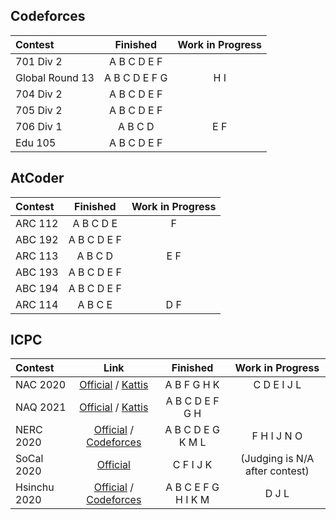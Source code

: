 ## Codeforces

| Contest | Finished | Work in Progress |
| :- | :-: | :-: |
| 701 Div 2 | A B C D E F | |
| Global Round 13 | A B C D E F G | H I |
| 704 Div 2 | A B C D E F | |
| 705 Div 2 | A B C D E F | |
| 706 Div 1 | A B C D | E F |
| Edu 105 | A B C D E F | |
## AtCoder

| Contest | Finished | Work in Progress |
| :- | :-: | :-: |
| ARC 112 | A B C D E | F |
| ABC 192 | A B C D E F | |
| ARC 113 | A B C D | E F |
| ABC 193 | A B C D E F | |
| ABC 194 | A B C D E F | |
| ARC 114 | A B C E | D F |

## ICPC

| Contest | Link | Finished | Work in Progress |
| :- | :-: | :-: | :-: |
| NAC 2020 | [Official](https://nac.icpc.global/history/2020/scoreboard/) / [Kattis](https://open.kattis.com/contests/nac20open) | A B F G H K | C D E I J L |
| NAQ 2021 | [Official](https://www.icpc.org/icpc-north-america-qualifier) / [Kattis](https://open.kattis.com/contests/naq20open)  | A B C D E F G H | |
| NERC 2020 | [Official](https://neerc.ifmo.ru/information/index.html) / [Codeforces](https://codeforces.com/gym/102896) | A B C D E G K M L | F H I J N O |
| SoCal 2020 | [Official](http://socalcontest.org/current/index.shtml) | C F I J K | (Judging is N/A after contest) |
| Hsinchu 2020 | [Official](https://icpc2020.ntub.edu.tw/) / [Codeforces](https://codeforces.com/gym/102835) | A B C E F G H I K M | D J L |
